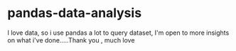 # pandas-data-analysis
I love data, so i use pandas a lot to query dataset, I'm open to more insights on what i've done.....Thank you , much love
